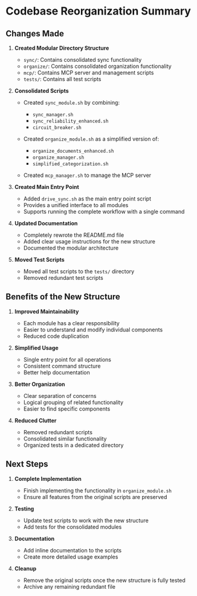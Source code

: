# Codebase Reorganization Summary

## Changes Made

1. **Created Modular Directory Structure**
   - `sync/`: Contains consolidated sync functionality
   - `organize/`: Contains consolidated organization functionality
   - `mcp/`: Contains MCP server and management scripts
   - `tests/`: Contains all test scripts

2. **Consolidated Scripts**
   - Created `sync_module.sh` by combining:
     - `sync_manager.sh`
     - `sync_reliability_enhanced.sh`
     - `circuit_breaker.sh`
   
   - Created `organize_module.sh` as a simplified version of:
     - `organize_documents_enhanced.sh`
     - `organize_manager.sh`
     - `simplified_categorization.sh`
   
   - Created `mcp_manager.sh` to manage the MCP server

3. **Created Main Entry Point**
   - Added `drive_sync.sh` as the main entry point script
   - Provides a unified interface to all modules
   - Supports running the complete workflow with a single command

4. **Updated Documentation**
   - Completely rewrote the README.md file
   - Added clear usage instructions for the new structure
   - Documented the modular architecture

5. **Moved Test Scripts**
   - Moved all test scripts to the `tests/` directory
   - Removed redundant test scripts

## Benefits of the New Structure

1. **Improved Maintainability**
   - Each module has a clear responsibility
   - Easier to understand and modify individual components
   - Reduced code duplication

2. **Simplified Usage**
   - Single entry point for all operations
   - Consistent command structure
   - Better help documentation

3. **Better Organization**
   - Clear separation of concerns
   - Logical grouping of related functionality
   - Easier to find specific components

4. **Reduced Clutter**
   - Removed redundant scripts
   - Consolidated similar functionality
   - Organized tests in a dedicated directory

## Next Steps

1. **Complete Implementation**
   - Finish implementing the functionality in `organize_module.sh`
   - Ensure all features from the original scripts are preserved

2. **Testing**
   - Update test scripts to work with the new structure
   - Add tests for the consolidated modules

3. **Documentation**
   - Add inline documentation to the scripts
   - Create more detailed usage examples

4. **Cleanup**
   - Remove the original scripts once the new structure is fully tested
   - Archive any remaining redundant file